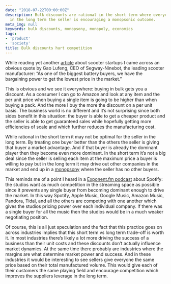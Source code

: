```yaml
---
date: "2018-07-22T00:00:00Z"
description: Bulk discounts are rational in the short term where everyone wins but
  in the long term the seller is encouraging a monopsonic outcome.
meta_img: null
keywords: bulk discounts, monopsony, monopoly, economics
tags:
- 'product'
- 'society'
title: Bulk discounts hurt competition
---
```


While reading yet another [article](https://www.theinformation.com/articles/how-segway-ninebot-became-the-go-to-scooter-maker-for-rental-startups) about scooter startups I came across an obvious quote by Gao Lufeng, CEO of Segway-Ninebot, the leading scooter manufacturer: “As one of the biggest battery buyers, we have the bargaining power to get the lowest price in the market.”

This is obvious and we see it everywhere: buying in bulk gets you a discount. As a consumer I can go to Amazon and look at any item and the per unit price when buying a single item is going to be higher than when buying a pack. And the more I buy the more the discount on a per unit basis. The business world is no different and it’s not surprising since both sides benefit in this situation: the buyer is able to get a cheaper product and the seller is able to get guaranteed sales while hopefully getting more efficiencies of scale and which further reduces the manufacturing cost.

While rational in the short term it may not be optimal for the seller in the long term. By treating one buyer better than the others the seller is giving that buyer a market advantage. And if that buyer is already the dominant player then they become even more dominant. In the short term it’s not a big deal since the seller is selling each item at the maximum price a buyer is willing to pay but in the long term it may drive out other companies in the market and end up in a [monopsony](https://en.wikipedia.org/wiki/Monopsony) where the seller has no other buyers.

This reminds me of a point I heard in a [Exponent.fm podcast](http://exponent.fm/episode-144-90s-alt-forever/) about Spotify: the studios want as much competition in the streaming space as possible since it prevents any single buyer from becoming dominant enough to drive the market. In this way Spotify, Apple Music, Google Music, Amazon Music, Pandora, Tidal, and all the others are competing with one another which gives the studios pricing power over each individual company. If there was a single buyer for all the music then the studios would be in a much weaker negotiating position.

Of course, this is all just speculation and the fact that this practice goes on across industries implies that this short term vs long term trade-off is worth it. In most industries there’s likely a lot more driving the success of a business than their unit costs and these discounts don’t actually influence market dynamics. At the same time there probably are industries where the margins are what determine market power and success. And in these industries it would be interesting to see sellers give everyone the same price based on their total manufactured volume. This would give each of their customers the same playing field and encourage competition which improves the suppliers leverage in the long term.

